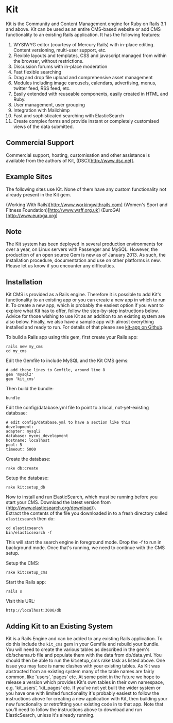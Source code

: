 Kit
===

Kit is the Community and Content Management engine for Ruby on Rails 3.1 and above.  Kit can be used as an entire CMS-based
website or add CMS functionality to an existing Rails application.  It has the following features:

1. WYSIWYG editor (courtesy of Mercury Rails) with in-place editing. Content versioning, multi-user support, etc.
2. Flexible layouts and templates, CSS and javascript managed from within the browser, without restrictions.
3. Discussion forums with in-place moderation
4. Fast flexible searching
5. Drag and drop file upload and comprehensive asset management
6. Modules including image carousels, calendars, advertising, menus, twitter feed, RSS feed, etc.
7. Easily extended with reuseable components, easily created in HTML and Ruby.
8. User management, user grouping
9. Integration with Mailchimp
10. Fast and sophisticated searching with ElasticSearch
11. Create complex forms and provide instant or completely customised views of the data submitted.

Commercial Support
------------------

Commercial support, hosting, customisation and other assistance is available from the authors of Kit, (DSC)[http://www.dsc.net].

Example Sites
-------------

The following sites use Kit.  None of them have any custom functionality not already present in the Kit gem.

(Working With Rails)[http://www.workingwithrails.com]
(Women's Sport and Fitness Foundation)[http://www.wsff.org.uk]
(EuroGA)[http://www.euroga.org]

Note
----

The Kit system has been deployed in several production environments for over a year, on Linux servers with Passenger and MySQL.  However, the production of an open source Gem 
is new as of January 2013.  As such, the installation procedure, documentation and use on other platforms is new.  Please let us know if you 
encounter any difficulties.  

Installation
------------

Kit CMS is provided as a Rails engine.  Therefore it is possible to add Kit's functionality to an existing app or you can create a new app in which 
to run it.  To create a new app, which is probably the easiest option if you want to explore what Kit has to offer, follow the step-by-step instructions below.  
Advice for those wishing to use Kit as an addition to an existing system are also below.  Finally, we also have a sample app with almost everything installed
and ready to run.  For details of that please see [kit-app on Github](https://github.com/dsc-os/kit-app).

To build a Rails app using this gem, first create your Rails app:

    rails new my_cms
    cd my_cms
  
Edit the Gemfile to include MySQL and the Kit CMS gems:

    # add these lines to Gemfile, around line 8
    gem 'mysql2'
    gem 'kit_cms'
  
Then build the bundle:

    bundle
  
Edit the config/database.yml file to point to a local, not-yet-existing databsae:

    # edit config/database.yml to have a section like this
    development:
    adapter: mysql2
    database: mycms_development
    hostname: localhost
    pool: 5
    timeout: 5000

Create the database:

    rake db:create
  
Setup the database:

    rake kit:setup_db
    
Now to install and run ElasticSearch, which must be running before you start your CMS.  Download the latest version from (http://www.elasticsearch.org/download/).  
Extract the contents of the file you downloaded in to a fresh directory called `elasticsearch` then do:

    cd elasticsearch
    bin/elasticsearch -f
    
This will start the search engine in foreground mode.  Drop the -f to run in background mode.  Once that's running, we need to continue with the CMS setup.    
  
Setup the CMS:

    rake kit:setup_cms
  
Start the Rails app:

    rails s
  
Visit this URL:

    http://localhost:3000/db
  
Adding Kit to an Existing System
--------------------------------

Kit is a Rails Engine and can be added to any existing Rails application. To do this include the `kit_cms` gem in your Gemfile and rebuild your bundle.  You will need to 
create the various tables as described in the gem's db/schema.rb file and populate them with the data from db/data.yml.  You should then be able to run the kit:setup_cms 
rake task as listed above.  One issue you may face is name clashes with your existing tables.  As Kit was abstracted from an existing system many of the table
names are fairly common, like 'users', 'pages' etc. At some point in the future we hope to release a version which provides Kit's own tables in their own 
namespace, e.g. 'kit_users', 'kit_pages' etc.  If you've not yet built the wider system or you have one with limited functionality 
it's probably easiest to follow the instructions above for creating a new application with Kit, then building your new functionality or retrofitting your 
existing code in to that app.  Note that you'll need to follow the instructions above to download and run ElasticSearch, unless it's already running.


  






